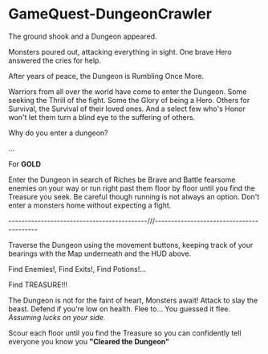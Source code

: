 # GameQuest-DungeonCrawler

The ground shook and a Dungeon appeared.

Monsters poured out, attacking everything in sight.
One brave Hero answered the cries for help.

After years of peace, the Dungeon is Rumbling Once More.

Warriors from all over the world have come to enter the Dungeon.
Some seeking the Thrill of the fight.
Some the Glory of being a Hero.
Others for Survival, the Survival of their loved ones.
And a select few who's Honor won't let them turn a blind eye to the suffering of others.

Why do you enter a dungeon?

...

For **GOLD**


Enter the Dungeon in search of Riches be Brave and Battle fearsome enemies on your way or run right past them floor by floor until you find the Treasure you seek.
Be careful though running is not always an option.
Don't enter a monsters home without expecting a fight.

-------------------------------------------///-----------------------------------------

Traverse the Dungeon using the movement buttons, keeping track of your bearings with the Map underneath and the HUD above.

Find Enemies!, Find Exits!, Find Potions!...

Find TREASURE!!!

The Dungeon is not for the faint of heart, Monsters await!
 Attack to slay the beast.
 Defend if you're low on health.
 Flee to...
 You guessed it flee. *Assuming lucks on your side.*

Scour each floor until you find the Treasure so you can confidently tell everyone you know you **"Cleared the Dungeon"**